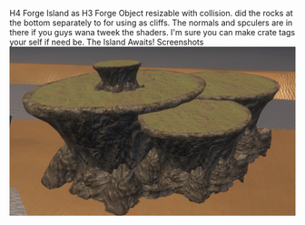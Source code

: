 H4 Forge Island as H3 Forge Object resizable with collision. did the rocks at the bottom separately to for using as cliffs.
The normals and spculers are in there if you guys wana tweek the shaders.
I'm sure you can make crate tags your self if need be.
The Island Awaits!
Screenshots
![Screenshot](https://github.com/jackrabbit72380/ho4kmmm/blob/master/0.7.1/tags/levels/multi/h4_forge_island/scenary/h4_forge_island_preview.jpg)
